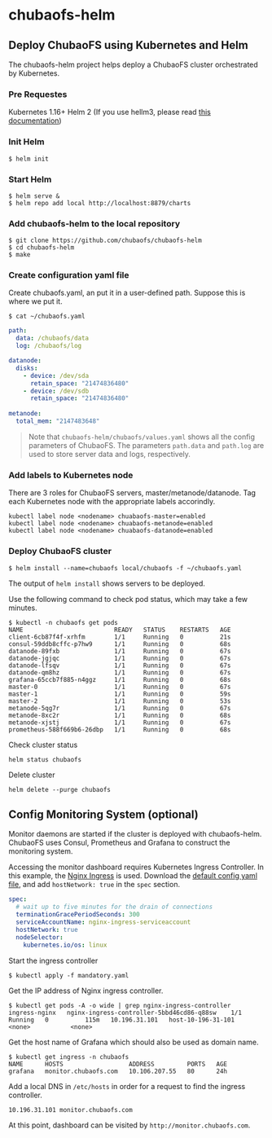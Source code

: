 
# chubaofs-helm
 
## Deploy ChubaoFS using Kubernetes and Helm

The chubaofs-helm project helps deploy a ChubaoFS cluster orchestrated by Kubernetes.

### Pre Requestes
Kubernetes 1.16+
Helm 2 (If you use hellm3, please read [this documentation](https://github.com/chengyu-l/chubaofs-helm/blob/upstream/chubaofs/README.md))
 
### Init Helm

``` 
$ helm init
```

### Start Helm

```
$ helm serve &
$ helm repo add local http://localhost:8879/charts
```

### Add chubaofs-helm to the local repository

```
$ git clone https://github.com/chubaofs/chubaofs-helm
$ cd chubaofs-helm
$ make
```

### Create configuration yaml file

Create chubaofs.yaml, an put it in a user-defined path. Suppose this is where we put it.

```
$ cat ~/chubaofs.yaml 
```

``` yaml
path:
  data: /chubaofs/data
  log: /chubaofs/log

datanode:
  disks:
    - device: /dev/sda
      retain_space: "21474836480"
    - device: /dev/sdb
      retain_space: "21474836480"
      
metanode:
  total_mem: "2147483648"
```

> Note that `chubaofs-helm/chubaofs/values.yaml` shows all the config parameters of ChubaoFS.
> The parameters `path.data` and `path.log` are used to store server data and logs, respectively.

### Add labels to Kubernetes node

There are 3 roles for ChubaoFS servers, master/metanode/datanode. Tag each Kubernetes node with the appropriate labels accorindly.

```
kubectl label node <nodename> chuabaofs-master=enabled
kubectl label node <nodename> chuabaofs-metanode=enabled
kubectl label node <nodename> chuabaofs-datanode=enabled
```

### Deploy ChubaoFS cluster
```
$ helm install --name=chubaofs local/chubaofs -f ~/chubaofs.yaml
```

The output of `helm install` shows servers to be deployed.

Use the following command to check pod status, which may take a few minutes.

```
$ kubectl -n chubaofs get pods
NAME                         READY   STATUS    RESTARTS   AGE
client-6cb87f4f-xrhfm        1/1     Running   0          21s
consul-59ddb8cffc-p7hw9      1/1     Running   0          68s
datanode-89fxb               1/1     Running   0          67s
datanode-jgjqc               1/1     Running   0          67s
datanode-lfsqv               1/1     Running   0          67s
datanode-qm8hz               1/1     Running   0          67s
grafana-65ccb7f885-n4ggz     1/1     Running   0          68s
master-0                     1/1     Running   0          67s
master-1                     1/1     Running   0          59s
master-2                     1/1     Running   0          53s
metanode-5qg7r               1/1     Running   0          67s
metanode-8xc2r               1/1     Running   0          68s
metanode-xjstj               1/1     Running   0          67s
prometheus-588f669b6-26dbp   1/1     Running   0          68s
```

Check cluster status

```
helm status chubaofs
```

Delete cluster

```
helm delete --purge chubaofs
```

## Config Monitoring System (optional)

Monitor daemons are started if the cluster is deployed with chubaofs-helm. ChubaoFS uses Consul, Prometheus and Grafana to construct the monitoring system.

Accessing the monitor dashboard requires Kubernetes Ingress Controller. In this example, the [Nginx Ingress](https://github.com/kubernetes/ingress-nginx) is used. Download the [default config yaml file](https://raw.githubusercontent.com/kubernetes/ingress-nginx/master/deploy/static/mandatory.yaml), and add `hostNetwork: true` in the `spec` section.

```yaml
spec:
  # wait up to five minutes for the drain of connections
  terminationGracePeriodSeconds: 300
  serviceAccountName: nginx-ingress-serviceaccount
  hostNetwork: true
  nodeSelector:
    kubernetes.io/os: linux
```

Start the ingress controller

```
$ kubectl apply -f mandatory.yaml
```

Get the IP address of Nginx ingress controller.

```
$ kubectl get pods -A -o wide | grep nginx-ingress-controller
ingress-nginx   nginx-ingress-controller-5bbd46cd86-q88sw    1/1     Running   0          115m   10.196.31.101   host-10-196-31-101   <none>           <none>
```

Get the host name of Grafana which should also be used as domain name.

```
$ kubectl get ingress -n chubaofs
NAME      HOSTS                  ADDRESS         PORTS   AGE
grafana   monitor.chubaofs.com   10.106.207.55   80      24h
```

Add a local DNS in `/etc/hosts` in order for a request to find the ingress controller.

```
10.196.31.101 monitor.chubaofs.com
```

At this point, dashboard can be visited by `http://monitor.chubaofs.com`.
